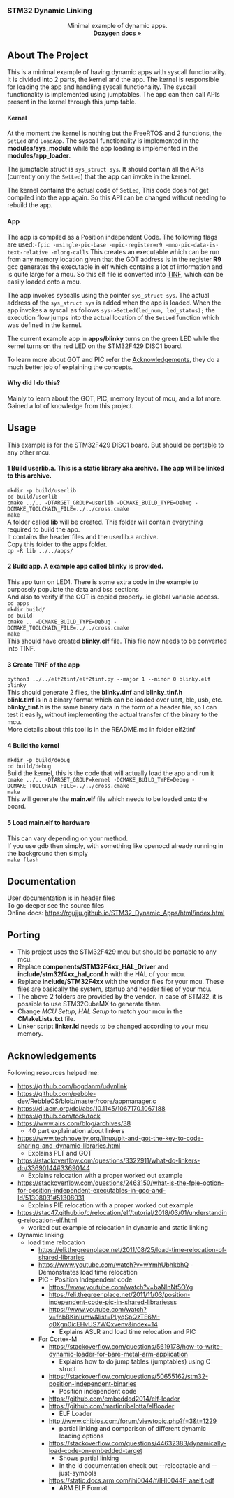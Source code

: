 ### STM32 Dynamic Linking
  <p align="center">
    Minimal example of dynamic apps.
    <br />
    <a href="https://rgujju.github.io/STM32_Dynamic_Apps/html/index.html"><strong>Doxygen docs »</strong></a>
    <br />
  </p>

## About The Project
This is a minimal example of having dynamic apps with syscall functionality. It is divided into 2 parts, the kernel
and the app. The kernel is responsible for loading the app and handling syscall functionality. The syscall functionality
is implemented using jumptables. The app can then call APIs present in the kernel through this jump table.

#### Kernel
At the moment the kernel is nothing but the FreeRTOS and 2 functions, the ``SetLed`` and ``LoadApp``.
The syscall functionality is implemented in the **modules/sys_module** while the app loading is implemented in the 
**modules/app_loader**.  

The jumptable struct is ``sys_struct sys``. It should contain all the APIs (currently only the ``SetLed``) that 
the app can invoke in the kernel.

The kernel contains the actual code of ``SetLed``, This code does not get compiled into the app again. So this API
can be changed without needing to rebuild the app.

#### App
The app is compiled as a Position independent Code. 
The following flags are used:``-fpic -msingle-pic-base -mpic-register=r9 -mno-pic-data-is-text-relative -mlong-calls`` 
This creates an executable which can be run from any memory location given that the GOT address is in the register **R9**
gcc generates the executable in elf which contains a lot of information and is quite large for a mcu. So this elf file is 
converted into [TINF](https://github.com/rgujju/STM32_Dynamic_Apps/tree/master/elf2tinf), which can be easily loaded onto a mcu.  

The app invokes syscalls using the pointer ``sys_struct sys``. The actual address of the ``sys_struct sys`` is added when the app
is loaded. When the app invokes a syscall as follows ``sys->SetLed(led_num, led_status);`` the execution flow jumps into the actual
location of the ``SetLed`` function which was defined in the kernel.

The current example app in **apps/blinky** turns on the green LED while the kernel turns on the red LED on the STM32F429 DISC1 board.

To learn more about GOT and PIC refer the [Acknowledgements](#Acknowledgements), they do a much better job of explaining the concepts.

#### Why did I do this?
Mainly to learn about the GOT, PIC, memory layout of mcu, and a lot more. 
Gained a lot of knowledge from this project.

## Usage
This example is for the STM32F429 DISC1 board. But should be [portable](#Porting) to any other mcu.  
#### 1 Build userlib.a. This is a static library aka archive. The app will be linked to this archive.  
``mkdir -p build/userlib``  
``cd build/userlib``  
``cmake ../.. -DTARGET_GROUP=userlib -DCMAKE_BUILD_TYPE=Debug -DCMAKE_TOOLCHAIN_FILE=../../cross.cmake``  
``make``  
A folder called **lib** will be created. This folder will contain everything required to build the app.  
It contains the header files and the userlib.a archive.   
Copy this folder to the apps folder.  
``cp -R lib ../../apps/``  

#### 2 Build app. A example app called blinky is provided.  
This app turn on LED1. There is some extra code in the example to purposely populate the data and bss sections  
And also to verify if the GOT is copied properly. ie global variable access.  
``cd apps``  
``mkdir build/``  
``cd build``  
``cmake .. -DCMAKE_BUILD_TYPE=Debug -DCMAKE_TOOLCHAIN_FILE=../../cross.cmake``  
``make``  
This should have created **blinky.elf** file. This file now needs to be converted into TINF.

#### 3 Create TINF of the app
``python3 ../../elf2tinf/elf2tinf.py --major 1 --minor 0 blinky.elf blinky``  
This should generate 2 files, the **blinky.tinf** and **blinky_tinf.h**   
**blink.tinf** is in a binary format which can be loaded over uart, ble, usb, etc.  
**blinky_tinf.h** is the same binary data in the form of a header file, so I can test it easily, 
without implementing the actual transfer of the binary to the mcu.  
More details about this tool is in the README.md in folder elf2tinf  

#### 4 Build the kernel
``mkdir -p build/debug``  
``cd build/debug``  
Build the kernel, this is the code that will actually load the app and run it  
``cmake ../.. -DTARGET_GROUP=kernel -DCMAKE_BUILD_TYPE=Debug -DCMAKE_TOOLCHAIN_FILE=../../cross.cmake``  
``make``  
This will generate the **main.elf** file which needs to be loaded onto the board.

#### 5 Load main.elf to hardware
This can vary depending on your method.  
If you use gdb then simply, with something like openocd already running in the background then simply  
``make flash``  


## Documentation
User documentation is in header files  
To go deeper see the source files  
Online docs: https://rgujju.github.io/STM32_Dynamic_Apps/html/index.html


## Porting
- This project uses the STM32F429 mcu but should be portable to any mcu.
- Replace **components/STM32F4xx_HAL_Driver** and **include/stm32f4xx_hal_conf.h** with the HAL of your mcu.
- Replace **include/STM32F4xx** with the vendor files for your mcu. These files are basically the system, startup and header files of your mcu.
- The above 2 folders are provided by the vendor. In case of STM32, it is possible to use STM32CubeMX to generate them.
- Change *MCU Setup*, *HAL Setup* to match your mcu in the **CMakeLists.txt** file.
- Linker script **linker.ld** needs to be changed according to your mcu memory.


## Acknowledgements
Following resources helped me:  
* https://github.com/bogdanm/udynlink
* https://github.com/pebble-dev/RebbleOS/blob/master/rcore/appmanager.c
* https://dl.acm.org/doi/abs/10.1145/1067170.1067188
* https://github.com/tock/tock
* https://www.airs.com/blog/archives/38
    - 40 part explaination about linkers
* https://www.technovelty.org/linux/plt-and-got-the-key-to-code-sharing-and-dynamic-libraries.html
    - Explains PLT and GOT
* https://stackoverflow.com/questions/3322911/what-do-linkers-do/33690144#33690144
    - Explains relocation with a proper worked out example
* https://stackoverflow.com/questions/2463150/what-is-the-fpie-option-for-position-independent-executables-in-gcc-and-ld/51308031#51308031
    - Explains PIE relocation with a proper worked out example
* https://stac47.github.io/c/relocation/elf/tutorial/2018/03/01/understanding-relocation-elf.html
    - worked out example of relocation in dynamic and static linking
* Dynamic linking
    * load time relocation
        * https://eli.thegreenplace.net/2011/08/25/load-time-relocation-of-shared-libraries
        * https://www.youtube.com/watch?v=wYmhUbhkbhQ
            -Demonstrates load time relocation
        * PIC - Position Independent code
            * https://www.youtube.com/watch?v=baNlnNt5OYg
            * https://eli.thegreenplace.net/2011/11/03/position-independent-code-pic-in-shared-librariesss
            * https://www.youtube.com/watch?v=fnbBKinIumw&list=PLyqSpQzTE6M-q0Xgn0icEHvUS7WQxvenv&index=14
                - Explains ASLR and load time relocation and PIC 
        * For Cortex-M
            * https://stackoverflow.com/questions/5619178/how-to-write-dynamic-loader-for-bare-metal-arm-application
                - Explains how to do jump tables (jumptables) using C struct
            * https://stackoverflow.com/questions/50655162/stm32-position-independent-binaries
                - Position independent code
            * https://github.com/embedded2014/elf-loader
            * https://github.com/martinribelotta/elfloader
                - ELF Loader
            * http://www.chibios.com/forum/viewtopic.php?f=3&t=1229
                - partial linking and comparison of different dynamic loading options
            * https://stackoverflow.com/questions/44632383/dynamically-load-code-on-embedded-target
                - Shows partial linking
                - In the ld documentation check out --relocatable and --just-symbols
            * https://static.docs.arm.com/ihi0044/f/IHI0044F_aaelf.pdf
                - ARM ELF Format


